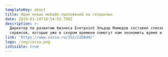 ```yaml
---
templateKey: about
title: Идеи новых мобайл-приложений на геоданных
date: 2019-01-14T10:54:53.799Z
description: >-
  Директор по развитию бизнеса Everpoint Эльдар Мамедов составил список
  сервисов, которые уже в скором времени помогут нам экономить время и деньги
link: 'https://www.cossa.ru/152/228849/'
logo: /img/cossa.png
isVisible: true
---
```


